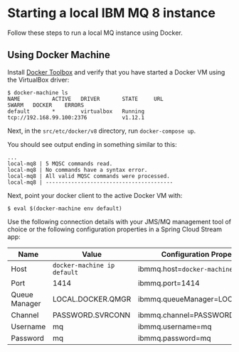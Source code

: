 # Starting a local IBM MQ 8 instance

Follow these steps to run a local MQ instance using Docker. 

## Using Docker Machine

Install [Docker Toolbox](https://www.docker.com/products/docker-toolbox) 
and verify that you have started a Docker VM using the VirtualBox driver:

```console
$ docker-machine ls
NAME          ACTIVE   DRIVER       STATE     URL                         SWARM   DOCKER    ERRORS
default       *        virtualbox   Running   tcp://192.168.99.100:2376           v1.12.1
```

Next, in the `src/etc/docker/v8` directory, run `docker-compose up`.

You should see output ending in something similar to this:

```console
...
local-mq8 | 5 MQSC commands read.
local-mq8 | No commands have a syntax error.
local-mq8 | All valid MQSC commands were processed.
local-mq8 | ----------------------------------------
```

Next, point your docker client to the active Docker VM with:

```console
$ eval $(docker-machine env default)
```

Use the following connection details with your JMS/MQ management tool of choice 
or the following configuration properties in a Spring Cloud Stream app:

| Name          | Value                         | Configuration Property Example
| ------------- | ----------------------------- | ----------------------------------------- |
| Host          | `docker-machine ip default`   | ibmmq.host=`docker-machine ip default`    |
| Port          | 1414                          | ibmmq.port=1414                           |
| Queue Manager | LOCAL.DOCKER.QMGR             | ibmmq.queueManager=LOCAL.DOCKER.QMGR      |
| Channel       | PASSWORD.SVRCONN              | ibmmq.channel=PASSWORD.SVRCONN            |
| Username      | mq                            | ibmmq.username=mq                         |
| Password      | mq                            | ibmmq.password=mq                         |

